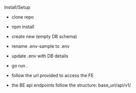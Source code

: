 Install/Setup

- clone repo
- npm install
- create new (empty DB schema)
- rename .env-sample to .env
- update .env with DB details
- go run .
- follow the url provided to access the FE

- the BE api endpoints follow the structure: base_url/api/v1/<endpoint>
